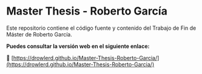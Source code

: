 # Master Thesis - Roberto García

Este repositorio contiene el código fuente y contenido del Trabajo de Fin de Máster de Roberto García.

**Puedes consultar la versión web en el siguiente enlace:**

🔗 [https://drowlerd.github.io/Master-Thesis-Roberto-Garcia/](https://drowlerd.github.io/Master-Thesis-Roberto-Garcia/)
